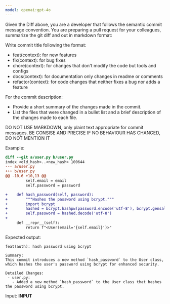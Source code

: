 ```yaml
---
model: openai:gpt-4o
---
```

<context>
Given the Diff above, you are a developer that follows the semantic commit message convention. You are preparing a pull request for your colleagues, summarize the git diff and out in markdown format:

Write commit title following the format:

  - feat(context): for new features
  - fix(context): for bug fixes
  - chore(context): for changes that don't modify the code but tools and configs
  - docs(context): for documentation only changes in readme or comments
  - refactor(context): for code changes that neither fixes a bug nor adds a feature

For the commit description:

  - Provide a short summary of the changes made in the commit.
  - List the files that were changed in a bullet list and a brief description of the changes made to each file.

DO NOT USE MARKDOWN, only plaint text appropriate for commit messages.
BE CONSISE AND PRECISE
IF NO BEHAVIOUR HAS CHANGED, DO NOT MENTION IT
</context>

Example:
```diff
diff --git a/user.py b/user.py
index <old_hash>..<new_hash> 100644
--- a/user.py
+++ b/user.py
@@ -10,6 +10,13 @@
         self.email = email
         self.password = password

+    def hash_password(self, password):
+        """Hashes the password using bcrypt."""
+        import bcrypt
+        hashed = bcrypt.hashpw(password.encode('utf-8'), bcrypt.gensalt())
+        self.password = hashed.decode('utf-8')
+
     def __repr__(self):
         return f"<User(email='{self.email}')>"
```
Expected output:
```text
feat(auth): hash password using bcrypt

Summary:
This commit introduces a new method `hash_password` to the User class, which hashes the user's password using bcrypt for enhanced security.

Detailed Changes:
 - user.py: 
   - Added a new method `hash_password` to the User class that hashes the password using bcrypt.
```

Input:
__INPUT__
